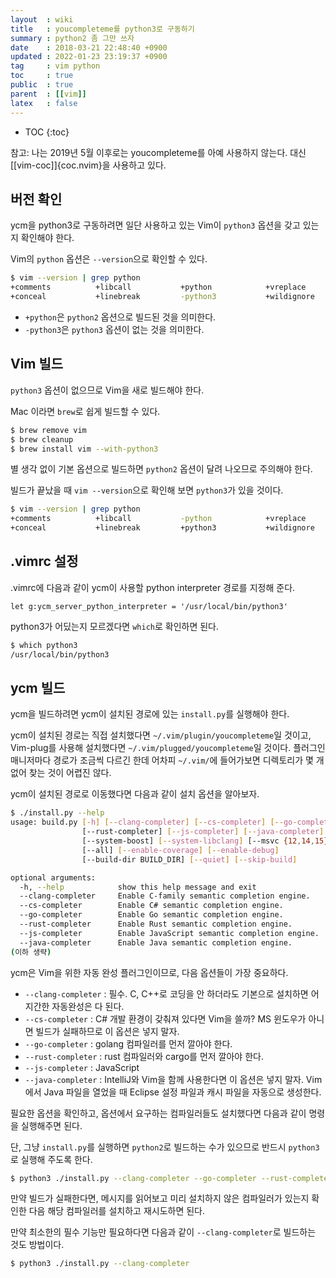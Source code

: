 ```yaml
---
layout  : wiki
title   : youcompleteme를 python3로 구동하기
summary : python2 좀 그만 쓰자
date    : 2018-03-21 22:48:40 +0900
updated : 2022-01-23 23:19:37 +0900
tag     : vim python
toc     : true
public  : true
parent  : [[vim]]
latex   : false
---
```

* TOC
{:toc}

>
참고: 나는 2019년 5월 이후로는 youcompleteme를 아예 사용하지 않는다. 대신 [[vim-coc]]{coc.nvim}을 사용하고 있다.

## 버전 확인

ycm을 python3로 구동하려면 일단 사용하고 있는 Vim이 `python3` 옵션을 갖고 있는지 확인해야 한다.

Vim의 `python` 옵션은 `--version`으로 확인할 수 있다.

```sh
$ vim --version | grep python
+comments          +libcall           +python            +vreplace
+conceal           +linebreak         -python3           +wildignore
```

* `+python`은 `python2` 옵션으로 빌드된 것을 의미한다.
* `-python3`은 `python3` 옵션이 없는 것을 의미한다.

## Vim 빌드

`python3` 옵션이 없으므로 Vim을 새로 빌드해야 한다.

Mac 이라면 `brew`로 쉽게 빌드할 수 있다.

```sh
$ brew remove vim
$ brew cleanup
$ brew install vim --with-python3
```

별 생각 없이 기본 옵션으로 빌드하면 `python2` 옵션이 달려 나오므로 주의해야 한다.

빌드가 끝났을 때 `vim --version`으로 확인해 보면 `python3`가 있을 것이다.

```sh
$ vim --version | grep python
+comments          +libcall           -python            +vreplace
+conceal           +linebreak         +python3           +wildignore
```

## .vimrc 설정

.vimrc에 다음과 같이 ycm이 사용할 python interpreter 경로를 지정해 준다.

```viml
let g:ycm_server_python_interpreter = '/usr/local/bin/python3'
```

python3가 어딨는지 모르겠다면 `which`로 확인하면 된다.

```sh
$ which python3
/usr/local/bin/python3
```

## ycm 빌드

ycm을 빌드하려면 ycm이 설치된 경로에 있는 `install.py`를 실행해야 한다.

ycm이 설치된 경로는 직접 설치했다면 `~/.vim/plugin/youcompleteme`일 것이고, Vim-plug를 사용해 설치했다면 `~/.vim/plugged/youcompleteme`일 것이다. 플러그인 매니저마다 경로가 조금씩 다르긴 한데 어차피 `~/.vim/`에 들어가보면 디렉토리가 몇 개 없어 찾는 것이 어렵진 않다.

ycm이 설치된 경로로 이동했다면 다음과 같이 설치 옵션을 알아보자.

```sh
$ ./install.py --help
usage: build.py [-h] [--clang-completer] [--cs-completer] [--go-completer]
                [--rust-completer] [--js-completer] [--java-completer]
                [--system-boost] [--system-libclang] [--msvc {12,14,15}]
                [--all] [--enable-coverage] [--enable-debug]
                [--build-dir BUILD_DIR] [--quiet] [--skip-build]

optional arguments:
  -h, --help            show this help message and exit
  --clang-completer     Enable C-family semantic completion engine.
  --cs-completer        Enable C# semantic completion engine.
  --go-completer        Enable Go semantic completion engine.
  --rust-completer      Enable Rust semantic completion engine.
  --js-completer        Enable JavaScript semantic completion engine.
  --java-completer      Enable Java semantic completion engine.
(이하 생략)
```

ycm은 Vim을 위한 자동 완성 플러그인이므로, 다음 옵션들이 가장 중요하다.

* `--clang-completer` : 필수. C, C++로 코딩을 안 하더라도 기본으로 설치하면 어지간한 자동완성은 다 된다.
* `--cs-completer` : C# 개발 환경이 갖춰져 있다면 Vim을 쓸까? MS 윈도우가 아니면 빌드가 실패하므로 이 옵션은 넣지 말자.
* `--go-completer` : golang 컴파일러를 먼저 깔아야 한다.
* `--rust-completer` : rust 컴파일러와 cargo를 먼저 깔아야 한다.
* `--js-completer` : JavaScript
* `--java-completer` : IntelliJ와 Vim을 함께 사용한다면 이 옵션은 넣지 말자. Vim에서 Java 파일을 열었을 때 Eclipse 설정 파일과 캐시 파일을 자동으로 생성한다.

필요한 옵션을 확인하고, 옵션에서 요구하는 컴파일러들도 설치했다면 다음과 같이 명령을 실행해주면 된다.

단, 그냥 `install.py`를 실행하면 `python2`로 빌드하는 수가 있으므로 반드시 `python3`로 실행해 주도록 한다.

```sh
$ python3 ./install.py --clang-completer --go-completer --rust-completer --js-completer
```

만약 빌드가 실패한다면, 메시지를 읽어보고 미리 설치하지 않은 컴파일러가 있는지 확인한 다음 해당 컴파일러를 설치하고 재시도하면 된다.

만약 최소한의 필수 기능만 필요하다면 다음과 같이 `--clang-completer`로 빌드하는 것도 방법이다.

```sh
$ python3 ./install.py --clang-completer
```
